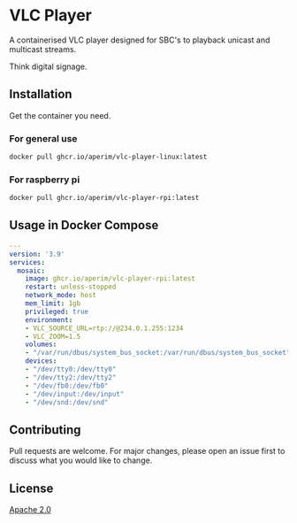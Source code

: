 
# VLC Player

A containerised VLC player designed for SBC's to 
playback unicast and multicast streams. 

Think digital signage.

## Installation

Get the container you need.

### For general use

```bash
docker pull ghcr.io/aperim/vlc-player-linux:latest
```

### For raspberry pi

```bash
docker pull ghcr.io/aperim/vlc-player-rpi:latest
```

## Usage in Docker Compose

```yaml
---
version: '3.9'
services:
  mosaic:
    image: ghcr.io/aperim/vlc-player-rpi:latest
    restart: unless-stopped
    network_mode: host
    mem_limit: 1gb
    privileged: true
    environment:
    - VLC_SOURCE_URL=rtp://@234.0.1.255:1234
    - VLC_ZOOM=1.5
    volumes:
    - "/var/run/dbus/system_bus_socket:/var/run/dbus/system_bus_socket"
    devices:
    - "/dev/tty0:/dev/tty0"
    - "/dev/tty2:/dev/tty2"
    - "/dev/fb0:/dev/fb0"
    - "/dev/input:/dev/input"
    - "/dev/snd:/dev/snd"
```

## Contributing

Pull requests are welcome. For major changes, 
please open an issue first to discuss what 
you would like to change.

## License

[Apache 2.0](https://choosealicense.com/licenses/apache-2.0/)